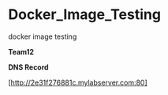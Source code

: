 # Docker_Image_Testing
docker image testing

**Team12**

**DNS Record**

[http://2e31f276881c.mylabserver.com:80]

